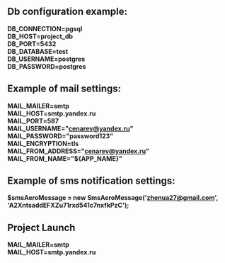 

## Db configuration example:

**DB_CONNECTION=pgsql**<br>
**DB_HOST=project_db**<br>
**DB_PORT=5432**<br>
**DB_DATABASE=test**<br>
**DB_USERNAME=postgres**<br>
**DB_PASSWORD=postgres**<br>


## Example of mail settings:

**MAIL_MAILER=smtp**<br>
**MAIL_HOST=smtp.yandex.ru**<br>
**MAIL_PORT=587**<br>
**MAIL_USERNAME="cenarev@yandex.ru"**<br>
**MAIL_PASSWORD="password123"**<br>
**MAIL_ENCRYPTION=tls**<br>
**MAIL_FROM_ADDRESS="cenarev@yandex.ru"**<br>
**MAIL_FROM_NAME="${APP_NAME}"**<br>

## Example of sms notification settings:<br>
**$smsAeroMessage = new SmsAeroMessage('zhenua27@gmail.com', 'A2XntsaddEFXZu71rxd541c7nxfkPzC');**<br>


## Project Launch

**MAIL_MAILER=smtp**<br>
**MAIL_HOST=smtp.yandex.ru**<br>
